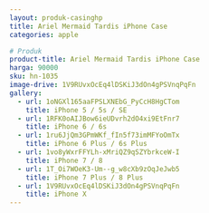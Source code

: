 ```yaml
---
layout: produk-casinghp
title: Ariel Mermaid Tardis iPhone Case
categories: apple

# Produk
product-title: Ariel Mermaid Tardis iPhone Case
harga: 90000
sku: hn-1035
image-drive: 1V9RUvxOcEq4lDSKiJ3dOn4gPSVnqPqFn
gallery:
  - url: 1oNGXl165aaFPSLXNEbG_PyCcH8HgCTom
    title: iPhone 5 / 5s / SE
  - url: 1RFK0oAIJBow6ieUDvrh2dO4xi9EtFnr7
    title: iPhone 6 / 6s
  - url: 1ru6JjQm3GPmWKf_fIn5f73imMFYoOmTx
    title: iPhone 6 Plus / 6s Plus
  - url: 1vo8yWxrFFYLh-xMriQZ9qSZYbrkceW-I
    title: iPhone 7 / 8
  - url: 1T_Oi7WOeK3-Um--g_w8cXb9zOqJeJwb5
    title: iPhone 7 Plus / 8 Plus
  - url: 1V9RUvxOcEq4lDSKiJ3dOn4gPSVnqPqFn
    title: iPhone X
---
```

